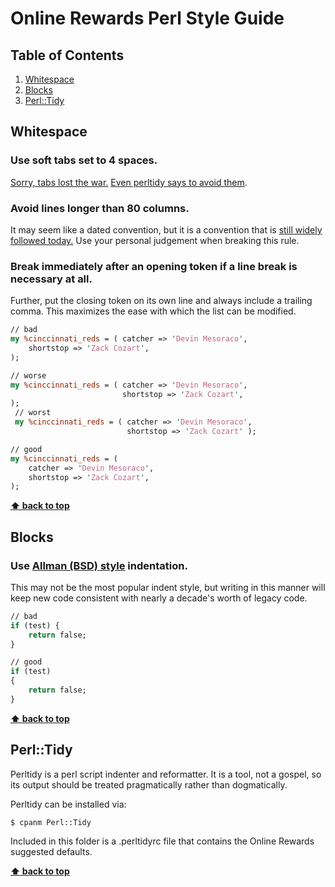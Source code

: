 # Online Rewards Perl Style Guide

## Table of Contents
  1. [Whitespace](#whitespace)
  1. [Blocks](#blocks)
  1. [Perl::Tidy](#Perl::Tidy)

## Whitespace

### Use soft tabs set to 4 spaces.
[Sorry, tabs lost the war.](http://sideeffect.kr/popularconvention) [Even perltidy says to avoid them](http://perltidy.sourceforge.net/perltidy.html#tabs).

### Avoid lines longer than 80 columns.

It may seem like a dated convention, but it is a convention that is [still widely followed today.](http://sideeffect.kr/popularconvention) Use your personal judgement when breaking this rule.

### Break immediately after an opening token if a line break is necessary at all.

Further, put the closing token on its own line and always include a trailing comma. This maximizes the ease with which the list can be modified.
```perl
// bad
my %cinccinnati_reds = ( catcher => 'Devin Mesoraco',
    shortstop => 'Zack Cozart',
);

// worse
my %cinccinnati_reds = ( catcher => 'Devin Mesoraco',
                         shortstop => 'Zack Cozart',
);
 // worst
 my %cinccinnati_reds = ( catcher => 'Devin Mesoraco',
                          shortstop => 'Zack Cozart' );

// good
my %cinccinnati_reds = (
    catcher => 'Devin Mesoraco',
    shortstop => 'Zack Cozart',
);
```

**[⬆ back to top](#table-of-contents)**

## Blocks

### Use [Allman (BSD) style](https://en.wikipedia.org/wiki/Indent_style#Allman_style) indentation.

This may not be the most popular indent style, but writing in this manner will keep new code consistent with nearly a decade's worth of legacy code.
```perl
// bad
if (test) {
    return false;
}

// good
if (test)
{
    return false;
}
```

**[⬆ back to top](#table-of-contents)**

## Perl::Tidy
Perltidy is a perl script indenter and reformatter. It is a tool, not a gospel, so its output should be treated pragmatically rather than dogmatically.

Perltidy can be installed via:

```shell
$ cpanm Perl::Tidy
```

Included in this folder is a .perltidyrc file that contains the Online Rewards suggested defaults.

**[⬆ back to top](#table-of-contents)**
